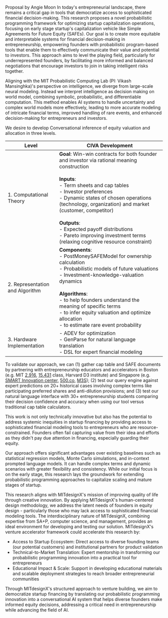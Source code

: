 
Proposal by Angie Moon
In today's entrepreneurial landscape, there remains a critical gap in tools that democratize access to sophisticated financial decision-making. This research proposes a novel probabilistic programming framework for optimizing startup capitalization operations, focusing on early stage startup's capitalization vehicle like Simple Agreements for Future Equity (SAFEs). Our goal is to create more equitable and interpretable systems for financial decision-making in entrepreneurship, empowering founders with probabilistic program-based tools that enable them to effectively communicate their value and potential to investors. This approach aims to level the playing field, particularly for underrepresented founders, by facilitating more informed and balanced negotiations that encourage investors to join in taking intelligent risks together.

Aligning with the MIT Probabilistic Computing Lab (PI: Vikash Mansinghka)'s perspective on intelligence, we diverge from large-scale neural modeling. Instead we interpret intelligence as decision making on world model, combining symbolic, probabilistic, and differentiable computation. This method enables AI systems to handle uncertainty and complex world models more effectively, leading to more accurate modeling of intricate financial terms, improved handling of rare events, and enhanced decision-making for entrepreneurs and investors.

We desire to develop Conversational inference of equity valuation and allocation in three levels.

| Level                           | CIVA Development                                                                                                                                                                                                                                                                                                                                                                                                          |
| ------------------------------- | ------------------------------------------------------------------------------------------------------------------------------------------------------------------------------------------------------------------------------------------------------------------------------------------------------------------------------------------------------------------------------------------------------------------------- |
| 1. Computational Theory         | **Goal**: Win-win contracts for both founder and investor via rational meaning construction<br><br>**Inputs**: <br>- Term sheets and cap tables<br>- Investor preferences <br>- Dynamic states of chosen operations (technology, organization) and market (customer, competitor)<br><br>**Outputs**: <br>- Expected payoff distributions<br>- Pareto improving  investment terms (relaxing cognitive resource constraint) |
| 2. Representation and Algorithm | **Components**:<br>- PostMoneySAFEModel for ownership calculation<br>- Probabilistic models of future valuations<br>- Investment-knowledge-valuation dynamics<br><br>**Algorithms**:<br>- to help founders understand the meaning of specific terms<br>- to infer equity valuation and optimize allocation<br>- to estimate rare event probability                                                                        |
| 3. Hardware Implementation      | - ADEV for optimization<br>- GenParse for natural language translation<br>- DSL for expert financial modeling                                                                                                                                                                                                                                                                                                             |
To validate our approach, we can (1) gather cap table and SAFE documents by partnering with entrepreneurship educators and accelerators in Boston (e.g. MIT [2.916](https://orbit.mit.edu/classes/money-for-startups-2.916), [15.431](https://ocw.mit.edu/courses/15-431-entrepreneurial-finance-spring-2011/) class,  Harvard D3 institute) and Singapore (e.g. [SMART Innovation center](https://smart.mit.edu/innovation-centre/our-program), [500.co](https://500.co/), [M3S](https://m3s.mit.edu/)); (2) test our query engine against expert predictions on 20+ historical cases involving complex terms like participating preferred shares and anti-dilution provisions; and (3) test our natural language interface with 30+ entrepreneurship students comparing their decision confidence and accuracy when using our tool versus traditional cap table calculators.

This work is not only technically innovative but also has the potential to address systemic inequities in startup financing by providing access to sophisticated financial modeling tools to entrepreneurs who are resource-constrained. Founders often fail capturing value from their idea and efforts as they didn't pay due attention in financing, especially guarding their equity.

Our approach offers significant advantages over existing baselines such as statistical regression models, Monte Carlo simulations, and in-context prompted language models. It can handle complex terms and dynamic scenarios with greater flexibility and consistency. While our initial focus is on the early stage, this research lays the groundwork for extending probabilistic programming approaches to capitalize scaling and mature stages of startup.

This research aligns with MITdesignX's mission of improving quality of life through creative innovation. By applying MITdesignX's human-centered design methodology, we address the latent needs of founders in equity design - particularly those who may lack access to sophisticated financial modeling tools. The interdisciplinary nature of MITdesignX, combining expertise from SA+P, computer science, and management, provides an ideal environment for developing and testing our solution. MITdesignX's venture accelerator framework could accelerate this research by:
- Access to Startup Ecosystem: Direct access to diverse founding teams (our potential customers) and institutional partners for product validation 
- Technical-to-Market Translation: Expert mentorship in transforming our probabilistic programming innovation into a practical tool for entrepreneurs
- Educational Impact & Scale: Support in developing educational materials and scalable deployment strategies to reach broader entrepreneurial communities

Through MITdesignX's structured approach to venture building, we aim to democratize startup financing by translating our probabilistic programming innovation into a conversational AI system that helps diverse founders make informed equity decisions, addressing a critical need in entrepreneurship while advancing the field of AI.